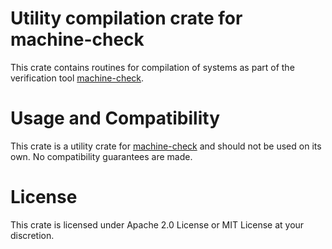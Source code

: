 
# Utility compilation crate for machine-check

This crate contains routines for compilation of systems as part of the
verification tool [machine-check](https://docs.rs/machine-check).

# Usage and Compatibility

This crate is a utility crate for [machine-check](https://docs.rs/machine-check)
and should not be used on its own. No compatibility guarantees are made.

# License

This crate is licensed under Apache 2.0 License or MIT License at your discretion.